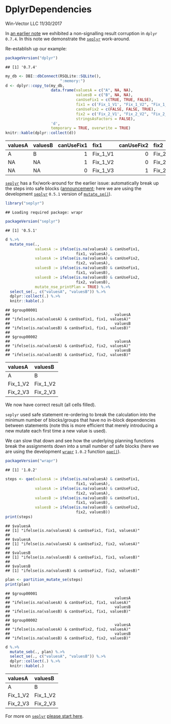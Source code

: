 DplyrDependencies
================
Win-Vector LLC
11/30/2017

In [an earlier note](https://github.com/WinVector/Examples/blob/master/dplyr/Dependencies.md) we exhibited a non-signalling result corruption in `dplyr` `0.7.4`. In this note we demonstrate the [`seplyr`](https://winvector.github.io/seplyr/) work-around.

Re-establish up our example:

``` r
packageVersion("dplyr")
```

    ## [1] '0.7.4'

``` r
my_db <- DBI::dbConnect(RSQLite::SQLite(),
                        ":memory:")
d <- dplyr::copy_to(my_db, 
                    data.frame(valuesA = c("A", NA, NA),
                               valuesB = c("B", NA, NA),
                               canUseFix1 = c(TRUE, TRUE, FALSE),
                               fix1 = c('Fix_1_V1', "Fix_1_V2", "Fix_1_V3"),
                               canUseFix2 = c(FALSE, FALSE, TRUE),
                               fix2 = c('Fix_2_V1', "Fix_2_V2", "Fix_2_V3"),
                               stringsAsFactors = FALSE),
                    'd', 
                    temporary = TRUE, overwrite = TRUE)
knitr::kable(dplyr::collect(d))
```

| valuesA | valuesB |  canUseFix1| fix1       |  canUseFix2| fix2       |
|:--------|:--------|-----------:|:-----------|-----------:|:-----------|
| A       | B       |           1| Fix\_1\_V1 |           0| Fix\_2\_V1 |
| NA      | NA      |           1| Fix\_1\_V2 |           0| Fix\_2\_V2 |
| NA      | NA      |           0| Fix\_1\_V3 |           1| Fix\_2\_V3 |

[`seplyr`](https://winvector.github.io/seplyr/) has a fix/work-around for the earlier issue: automatically break up the steps into safe blocks ([announcement](http://www.win-vector.com/blog/2017/11/win-vector-llc-announces-new-big-data-in-r-tools/); here we are using the development [`seplyr`](https://winvector.github.io/seplyr/) `0.5.1` version of [`mutate_se()`](https://winvector.github.io/seplyr/reference/mutate_se.html)).

``` r
library("seplyr")
```

    ## Loading required package: wrapr

``` r
packageVersion("seplyr")
```

    ## [1] '0.5.1'

``` r
d %.>% 
  mutate_nse(., 
             valuesA := ifelse(is.na(valuesA) & canUseFix1, 
                               fix1, valuesA),
             valuesA := ifelse(is.na(valuesA) & canUseFix2, 
                               fix2, valuesA),
             valuesB := ifelse(is.na(valuesB) & canUseFix1, 
                               fix1, valuesB),
             valuesB := ifelse(is.na(valuesB) & canUseFix2, 
                               fix2, valuesB),
             mutate_nse_printPlan = TRUE) %.>% 
  select_se(., c("valuesA", "valuesB")) %.>% 
  dplyr::collect(.) %.>% 
  knitr::kable(.)
```

    ## $group00001
    ##                                              valuesA 
    ## "ifelse(is.na(valuesA) & canUseFix1, fix1, valuesA)" 
    ##                                              valuesB 
    ## "ifelse(is.na(valuesB) & canUseFix1, fix1, valuesB)" 
    ## 
    ## $group00002
    ##                                              valuesA 
    ## "ifelse(is.na(valuesA) & canUseFix2, fix2, valuesA)" 
    ##                                              valuesB 
    ## "ifelse(is.na(valuesB) & canUseFix2, fix2, valuesB)"

| valuesA    | valuesB    |
|:-----------|:-----------|
| A          | B          |
| Fix\_1\_V2 | Fix\_1\_V2 |
| Fix\_2\_V3 | Fix\_2\_V3 |

We now have correct result (all cells filled).

`seplyr` used safe statement re-ordering to break the calculation into the minimum number of blocks/groups that have no in-block dependencies between statements (note this is more efficient that merely introducing a new mutate each first time a new value is used).

We can slow that down and see how the underlying planning functions break the assignments down into a small number of safe blocks (here we are using the development [`wrapr`](https://winvector.github.io/wrapr/) `1.0.2` function [`qae()`](https://winvector.github.io/wrapr/reference/qae.html)).

``` r
packageVersion("wrapr")
```

    ## [1] '1.0.2'

``` r
steps <- qae(valuesA := ifelse(is.na(valuesA) & canUseFix1, 
                               fix1, valuesA),
             valuesA := ifelse(is.na(valuesA) & canUseFix2, 
                               fix2, valuesA),
             valuesB := ifelse(is.na(valuesB) & canUseFix1, 
                               fix1, valuesB),
             valuesB := ifelse(is.na(valuesB) & canUseFix2, 
                               fix2, valuesB))
print(steps)
```

    ## $valuesA
    ## [1] "ifelse(is.na(valuesA) & canUseFix1, fix1, valuesA)"
    ## 
    ## $valuesA
    ## [1] "ifelse(is.na(valuesA) & canUseFix2, fix2, valuesA)"
    ## 
    ## $valuesB
    ## [1] "ifelse(is.na(valuesB) & canUseFix1, fix1, valuesB)"
    ## 
    ## $valuesB
    ## [1] "ifelse(is.na(valuesB) & canUseFix2, fix2, valuesB)"

``` r
plan <- partition_mutate_se(steps)
print(plan)
```

    ## $group00001
    ##                                              valuesA 
    ## "ifelse(is.na(valuesA) & canUseFix1, fix1, valuesA)" 
    ##                                              valuesB 
    ## "ifelse(is.na(valuesB) & canUseFix1, fix1, valuesB)" 
    ## 
    ## $group00002
    ##                                              valuesA 
    ## "ifelse(is.na(valuesA) & canUseFix2, fix2, valuesA)" 
    ##                                              valuesB 
    ## "ifelse(is.na(valuesB) & canUseFix2, fix2, valuesB)"

``` r
d %.>% 
  mutate_seb(., plan) %.>% 
  select_se(., c("valuesA", "valuesB")) %.>% 
  dplyr::collect(.) %.>% 
  knitr::kable(.)
```

| valuesA    | valuesB    |
|:-----------|:-----------|
| A          | B          |
| Fix\_1\_V2 | Fix\_1\_V2 |
| Fix\_2\_V3 | Fix\_2\_V3 |

For more on [`seplyr`](https://winvector.github.io/seplyr/) [please start here](http://winvector.github.io/FluidData/IntroductionToSeplyr.html).
